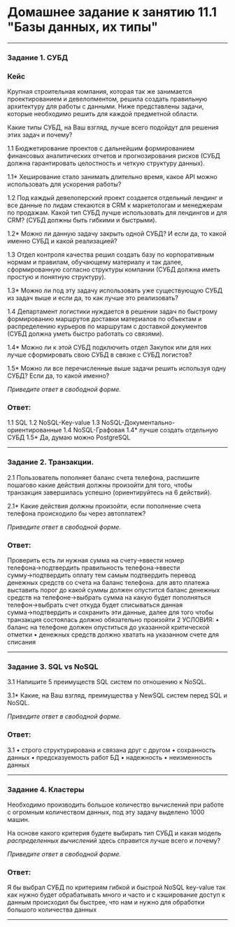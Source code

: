 # Домашнее задание к занятию 11.1 "Базы данных, их типы"

---

### Задание 1. СУБД

### Кейс
Крупная строительная компания, которая так же занимается проектированием и девелопментом, решила создать 
правильную архитектуру для работы с данными. Ниже представлены задачи, которые необходимо решить для
каждой предметной области. 

Какие типы СУБД, на Ваш взгляд, лучше всего подойдут для решения этих задач и почему? 
 
1.1 Бюджетирование проектов с дальнейшим формированием финансовых аналитических отчетов и прогнозирования рисков
(СУБД должна гарантировать целостность и четкую структуру данных).

1.1* Хеширование стало занимать длительно время, какое API можно использовать для ускорения работы? 

1.2 Под каждый девелоперский проект создается отдельный лендинг и все данные по лидам стекаются в CRM к 
маркетологам и менеджерам по продажам. Какой тип СУБД лучше использовать для лендингов и для CRM? 
(СУБД должны быть гибкими и быстрыми).

1.2* Можно ли данную задачу закрыть одной СУБД? И если да, то какой именно СУБД и какой реализацией?

1.3 Отдел контроля качества решил создать базу по корпоративным нормам и правилам, обучающему материалу 
и так далее, сформированную согласно структуры компании (СУБД должна иметь простую и понятную структуру).

1.3* Можно ли под эту задачу использовать уже существующую СУБД из задач выше и если да, то как лучше это 
реализовать?

1.4 Департамент логистики нуждается в решении задач по быстрому формированию маршрутов доставки материалов 
по объектам и распределению курьеров по маршрутам с доставкой документов (СУБД должна уметь быстро работать
со связями).

1.4* Можно ли к этой СУБД подключить отдел Закупок или для них лучше сформировать свою СУБД в связке с СУБД 
логистов?

1.5* Можно ли все перечисленные выше задачи решить используя одну СУБД? Если да, то какой именно?

*Приведите ответ в свободной форме.*

### Ответ:
1.1 SQL
1.2 NoSQL-Key-value
1.3 NoSQL-Документально-ориентированные
1.4 NoSQL-Графовая
1.4* лучше создать отдельную СУБД
1.5* Да, думаю можно PostgreSQL

---

### Задание 2. Транзакции.

2.1 Пользователь пополняет баланс счета телефона, распишите пошагово какие действия должны произойти для того, чтобы 
транзакция завершилась успешно (ориентируйтесь на 6 действий).

2.1* Какие действия должны произойти, если пополнение счета телефона происходило бы через автоплатеж?

*Приведите ответ в свободной форме.*

### Ответ:
 Проверить есть ли нужная сумма на счету→ввести номер телефона→подтвердить правильность телефона→ввести сумму→подтвердить оплату тем самым подтвердить перевод денежных средств со счета на баланс телефона.
для авто платежа выставить порог до какой суммы должен опустится баланс денежных средств на телефоне→выбрать сумма на какую будет пополняться телефон→выбрать счет откуда будет списываться данная сумма→подтвердить и сохранить эти данные, далее для того чтобы транзакция состоялась должно обязательно произойти 2 УСЛОВИЯ:
•	баланс на телефоне должен опуститься до указанной критической отметки 
•	денежных средств должно хватать на указанном счете для списания 

---

### Задание 3. SQL vs NoSQL

3.1 Напишите 5 преимуществ SQL систем по отношению к NoSQL. 

3.1* Какие, на Ваш взгляд, преимущества у NewSQL систем перед SQL и NoSQL.

*Приведите ответ в свободной форме.*

### Ответ:
3.1 
•	строго структурирована и связана друг с другом
•	сохранность данных
•	предсказуемость работ БД
•	надежность
•	неизменность данных

---

### Задание 4. Кластеры

Необходимо производить большое количество вычислений при работе с огромным количеством данных, под эту задачу 
выделено 1000 машин. 

На основе какого критерия будете выбирать тип СУБД и какая модель *распределенных вычислений* 
здесь справится лучше всего и почему?

*Приведите ответ в свободной форме.*

### Ответ:
Я бы выбрал СУБД по критериям гибкой и быстрой NoSQL key-value так как нужно будет обрабатывать много и часто и с кэширование доступ к данным происходил бы быстрее, что нам и нужно для обработки большого количества данных

---
